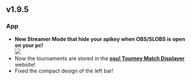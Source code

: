 ## v1.9.5
### App
- **New Streamer Mode that hide your apikey when OBS/SLOBS is open on your pc!**
  <br><img src="https://akinariosu.s-ul.eu/JwzexWxm">
- Now the tournaments are stored in the **[osu! Tourney Match Displayer](https://osu.ppy.sh/community/forums/topics/1341640)** website!
- Fixed the compact design of the left bar!
